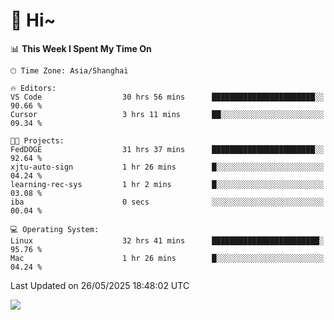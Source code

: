 # 👋 Hi~

<!--START_SECTION:waka-->
📊 **This Week I Spent My Time On** 

```text
🕑︎ Time Zone: Asia/Shanghai

🔥 Editors: 
VS Code                  30 hrs 56 mins      ███████████████████████░░   90.66 % 
Cursor                   3 hrs 11 mins       ██░░░░░░░░░░░░░░░░░░░░░░░   09.34 % 

🐱‍💻 Projects: 
FedDOGE                  31 hrs 37 mins      ███████████████████████░░   92.64 % 
xjtu-auto-sign           1 hr 26 mins        █░░░░░░░░░░░░░░░░░░░░░░░░   04.24 % 
learning-rec-sys         1 hr 2 mins         █░░░░░░░░░░░░░░░░░░░░░░░░   03.08 % 
iba                      0 secs              ░░░░░░░░░░░░░░░░░░░░░░░░░   00.04 % 

💻 Operating System: 
Linux                    32 hrs 41 mins      ████████████████████████░   95.76 % 
Mac                      1 hr 26 mins        █░░░░░░░░░░░░░░░░░░░░░░░░   04.24 % 
```


 Last Updated on 26/05/2025 18:48:02 UTC
<!--END_SECTION:waka-->

![](https://komarev.com/ghpvc/?username=lvdongyi&label=Profile%20views&color=0e75b6&style=flat)
<!---
lvdongyi/lvdongyi is a ✨ special ✨ repository because its `README.md` (this file) appears on your GitHub profile.
You can click the Preview link to take a look at your changes.
--->
